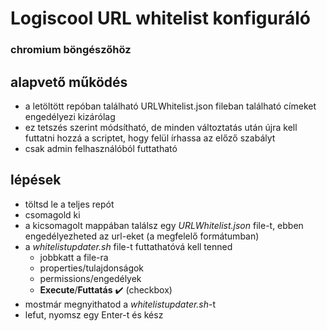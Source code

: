 # Logiscool URL whitelist konfiguráló
### chromium böngészőhöz

## alapvető működés
- a letöltött repóban található URLWhitelist.json fileban található címeket engedélyezi kizárólag
- ez tetszés szerint módsítható, de minden változtatás után újra kell futtatni hozzá a scriptet, hogy felül írhassa az előző szabályt
- csak admin felhasználóból futtatható

## lépések
- töltsd le a teljes repót
- csomagold ki
- a kicsomagolt mappában találsz egy *URLWhitelist.json* file-t, ebben engedélyezheted az url-eket (a megfelelő formátumban)
- a *whitelistupdater.sh* file-t futtathatóvá kell tenned
    - jobbkatt a file-ra
    - properties/tulajdonságok
    - permissions/engedélyek
    - **Execute**/**Futtatás**  :heavy_check_mark: (checkbox)
- mostmár megnyithatod a *whitelistupdater.sh*-t
- lefut, nyomsz egy Enter-t és kész


